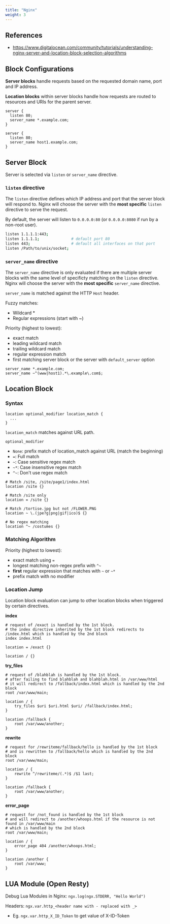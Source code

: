 ```yaml
---
title: "Nginx"
weight: 3
---
```


## References

- https://www.digitalocean.com/community/tutorials/understanding-nginx-server-and-location-block-selection-algorithms


## Block Configurations

**Server blocks** handle requests based on the requested domain name, port and IP address.

**Location blocks** within server blocks handle how requests are routed to resources and URIs for the parent server.

```nginx
server {
  listen 80;
  server_name *.example.com;
}

server {
  listen 80;
  server_name host1.example.com;
}
```


## Server Block

Server is selected via `listen` or `server_name` directive.

### `listen` directive

The `listen` directive defines which IP address and port that the server block will respond to. Nginx will choose the server with the **most specific** `listen` directive to serve the request.

By default, the server will listen to `0.0.0.0:80` (or `0.0.0.0:8080` if run by a non-root user).

```bash
listen 1.1.1.1:443;
listen 1.1.1.1;              # default port 80
listen 443;                  # default all interfaces on that port
listen /Path/to/unix/socket;
```
			
### `server_name` directive

The `server_name` directive is only evaluated if there are multiple server blocks with the same level of specificty matching on the `listen` directive. Nginx will choose the server with the **most specific** `server_name` directive.

`server_name` is matched against the HTTP `Host` header. 

Fuzzy matches:
- Wildcard *
- Regular expressions (start with ~)

Priority (highest to lowest):
- exact match
- leading wildcard match
- trailing wildcard match
- regular expression match
- first matching server block or the server with `default_server` option

```nginx
server_name *.example.com;
server_name ~^(www|host1).*\.example\.com$;
```

## Location Block

### Syntax

```nginx
location optional_modifier location_match {
  ...
}
```

`location_match` matches against URL path.

`optional_modifier`
- `None`: prefix match of location_match against URL (match the beginning)
- `=`: Full match
- `~`: Case sensitive regex match
- `~*`: Case insensitive regex match
- `^~`: Don't use regex match

```nginx
# Match /site, /site/page1/index.html
location /site {}

# Match /site only
location = /site {}

# Match /tortise.jpg but not /FLOWER.PNG
location ~ \.(jpe?g|png|gif|ico)$ {}

# No regex matching
location ^~ /costumes {}
```

### Matching Algorithm

Priority (highest to lowest):
- exact match using `=`
- longest matching non-regex prefix with `^~`
- **first** regular expression that matches with `~` or `~*`
- prefix match with no modifier


### Location Jump

Location block evaluation can jump to other location blocks when triggered by certain directives.

**index**

```nginx
# request of /exact is handled by the 1st block.
# the index directive inherited by the 1st block redirects to /index.html which is handled by the 2nd block
index index.html

location = /exact {}

location / {}
```

**try_files**

```nginx
# request of /blahblah is handled by the 1st block.
# after failing to find blahblah and blahblah.html in /var/www/html
# it will redirect to /fallback/index.html which is handled by the 2nd block
root /var/www/main;

location / {
    try_files $uri $uri.html $uri/ /fallback/index.html;
}

location /fallback {
    root /var/www/another;
}
```

**rewrite**

```nginx
# request for /rewriteme/fallback/hello is handled by the 1st block
# and is rewritten to /fallback/hello which is handled by the 2nd block
root /var/www/main;

location / {
    rewrite ^/rewriteme/(.*)$ /$1 last;
}

location /fallback {
    root /var/www/another;
}
```

**error_page**

```nginx
# request for /not_found is handled by the 1st block 
# and will redirect to /another/whoops.html if the resource is not found in /var/www/main
# which is handled by the 2nd block
root /var/www/main;

location / {
    error_page 404 /another/whoops.html;
}

location /another {
    root /var/www;
}
```


## LUA Module (Open Resty)

Debug Lua Modules in Nginx: `ngx.log(ngx.STDERR, "Hello World")`

Headers: `ngx.var.http_<header name with - replaced with _>`
- Eg. `ngx.var.http_X_ID_Token` to get value of X-ID-Token


